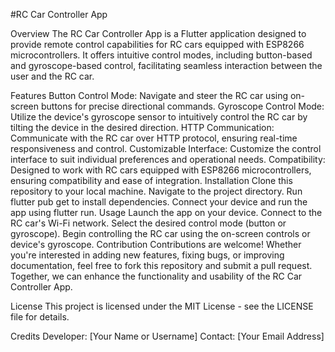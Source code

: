 #RC Car Controller App

Overview
The RC Car Controller App is a Flutter application designed to provide remote control capabilities for RC cars equipped with ESP8266 microcontrollers. It offers intuitive control modes, including button-based and gyroscope-based control, facilitating seamless interaction between the user and the RC car.

Features
Button Control Mode: Navigate and steer the RC car using on-screen buttons for precise directional commands.
Gyroscope Control Mode: Utilize the device's gyroscope sensor to intuitively control the RC car by tilting the device in the desired direction.
HTTP Communication: Communicate with the RC car over HTTP protocol, ensuring real-time responsiveness and control.
Customizable Interface: Customize the control interface to suit individual preferences and operational needs.
Compatibility: Designed to work with RC cars equipped with ESP8266 microcontrollers, ensuring compatibility and ease of integration.
Installation
Clone this repository to your local machine.
Navigate to the project directory.
Run flutter pub get to install dependencies.
Connect your device and run the app using flutter run.
Usage
Launch the app on your device.
Connect to the RC car's Wi-Fi network.
Select the desired control mode (button or gyroscope).
Begin controlling the RC car using the on-screen controls or device's gyroscope.
Contribution
Contributions are welcome! Whether you're interested in adding new features, fixing bugs, or improving documentation, feel free to fork this repository and submit a pull request. Together, we can enhance the functionality and usability of the RC Car Controller App.

License
This project is licensed under the MIT License - see the LICENSE file for details.

Credits
Developer: [Your Name or Username]
Contact: [Your Email Address]
